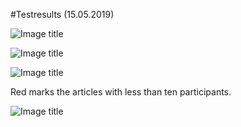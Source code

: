 #Testresults (15.05.2019)

![Image title](../restults/testres_all.jpg)


![Image title](../restuls/testres_stem.jpg)


![Image title](../restuls/testres_nonstem.jpg)

Red marks the articles with less than ten participants. 

![Image title](../restuls/testres_nonuni.jpg)

